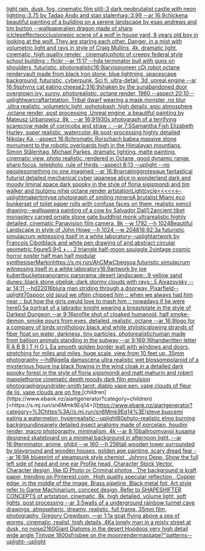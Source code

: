 [light rain, dusk, fog, cinematic film still::3 dark neobrutalist castle with neon lighting::3.75 by Tadao Ando and stan stalenhag::3.99 --ar 16:9](https://www.ebank.nz/aiartgenerator?category=light%2520rain%2C%2520dusk%2C%2520fog%2C%2520cinematic%2520film%2520still%3A%3A3%2520dark%2520neobrutalist%2520castle%2520with%2520neon%2520lighting%3A%3A3.75%2520by%2520Tadao%2520Ando%2520and%2520stan%2520stalenhag%3A%3A3.99%2520--ar%252016%3A9)[chicken](https://www.ebank.nz/aiartgenerator?category=chicken)[a beautiful painting of a building on a serene landscape by esao andrews and tim burton --wallpaper](https://www.ebank.nz/aiartgenerator?category=a%2520beautiful%2520painting%2520of%2520a%2520building%2520on%2520a%2520serene%2520landscape%2520by%2520esao%2520andrews%2520and%2520tim%2520burton%2520--wallpaper)[alien dragon made of sharp icicles](https://www.ebank.nz/aiartgenerator?category=alien%2520dragon%2520made%2520of%2520sharp%2520icicles)[effects](https://www.ebank.nz/aiartgenerator?category=effects)[occlusion](https://www.ebank.nz/aiartgenerator?category=occlusion)[epic scene of a wolf in house yard, 8 years old boy in looking at the wolf. They are staring each other. Danger. in a mist with volumetric light and rays in style of Craig Mullins, 4k, dramatic light, cinematic, high quality render , cinematic](https://www.ebank.nz/aiartgenerator?category=epic%2520scene%2520of%2520a%2520wolf%2520in%2520house%2520yard%2C%25208%2520years%2520old%2520boy%2520in%2520looking%2520at%2520the%2520wolf.%2520They%2520are%2520staring%2520each%2520other.%2520Danger.%2520in%2520a%2520mist%2520with%2520volumetric%2520light%2520and%2520rays%2520in%2520style%2520of%2520Craig%2520Mullins%2C%25204k%2C%2520dramatic%2520light%2C%2520cinematic%2C%2520high%2520quality%2520render%2520%2C%2520cinematic)[photo of creepy federal style school building :: flickr --ar 11:17 --hd](https://www.ebank.nz/aiartgenerator?category=photo%2520of%2520creepy%2520federal%2520style%2520school%2520building%2520%3A%3A%2520flickr%2520--ar%252011%3A17%2520--hd)[a terminator bull with guns on shoulders, futuristic, photorealistic](https://www.ebank.nz/aiartgenerator?category=a%2520terminator%2520bull%2520with%2520guns%2520on%2520shoulders%2C%2520futuristic%2C%2520photorealistic)[16:9](https://www.ebank.nz/aiartgenerator?category=16%3A9)[jarvis](https://www.ebank.nz/aiartgenerator?category=jarvis)[pioneer cDj robot octane render](https://www.ebank.nz/aiartgenerator?category=pioneer%2520cDj%2520robot%2520octane%2520render)[vault made from black Iron stone, blue lightning, spacescape background, futuristic, cyberpunk, Sci fi, ultra-detail, 3d, unreal engine --ar 16:9](https://www.ebank.nz/aiartgenerator?category=vault%2520made%2520from%2520black%2520Iron%2520stone%2C%2520blue%2520lightning%2C%2520spacescape%2520background%2C%2520futuristic%2C%2520cyberpunk%2C%2520Sci%2520fi%2C%2520ultra-detail%2C%25203d%2C%2520unreal%2520engine%2520--ar%252016%3A9)[sphynx cat eating cheese](https://www.ebank.nz/aiartgenerator?category=sphynx%2520cat%2520eating%2520cheese)[2:3](https://www.ebank.nz/aiartgenerator?category=2%3A3)[](https://www.ebank.nz/aiartgenerator?category=)[16:9](https://www.ebank.nz/aiartgenerator?category=16%3A9)[shaken by the sun](https://www.ebank.nz/aiartgenerator?category=shaken%2520by%2520the%2520sun)[abandoned door overgrown ivy, sunny, photorealistic, octane render, 1960 --aspect 20:10](https://www.ebank.nz/aiartgenerator?category=abandoned%2520door%2520overgrown%2520ivy%2C%2520sunny%2C%2520photorealistic%2C%2520octane%2520render%2C%25201960%2520--aspect%252020%3A10)[--uplight](https://www.ebank.nz/aiartgenerator?category=--uplight)[warcraft](https://www.ebank.nz/aiartgenerator?category=warcraft)[artstation, Tribal dwarf wearing a mask,monster ,no blur ,ultra realistic ,volumetric light ,pohotobash ,high details ,epic atmosphere ,octane render ,post processing ,Unreal engine ,a beautiful painting by Mateusz Urbanowicz ,8k , --ar 16:9](https://www.ebank.nz/aiartgenerator?category=artstation%2C%2520Tribal%2520dwarf%2520wearing%2520a%2520mask%2Cmonster%2520%2Cno%2520blur%2520%2Cultra%2520realistic%2520%2Cvolumetric%2520light%2520%2Cpohotobash%2520%2Chigh%2520details%2520%2Cepic%2520atmosphere%2520%2Coctane%2520render%2520%2Cpost%2520processing%2520%2CUnreal%2520engine%2520%2Ca%2520beautiful%2520painting%2520by%2520Mateusz%2520Urbanowicz%2520%2C8k%2520%2C%2520--ar%252016%3A9)[1930s photograph of a terrifying scarecrow made of corncobs and straw :: --ar 7:5](https://www.ebank.nz/aiartgenerator?category=1930s%2520photograph%2520of%2520a%2520terrifying%2520scarecrow%2520made%2520of%2520corncobs%2520and%2520straw%2520%3A%3A%2520--ar%25207%3A5)[Samantha Fish Elizabeth Hurley, super realistic, watercolor 4k post-processing highly detailed Nikolay Ka --aspect 16:8](https://www.ebank.nz/aiartgenerator?category=Samantha%2520Fish%2520Elizabeth%2520Hurley%2C%2520super%2520realistic%2C%2520watercolor%25204k%2520post-processing%2520highly%2520detailed%2520Nikolay%2520Ka%2520--aspect%252016%3A8)[chromatic Rorschach babe](https://www.ebank.nz/aiartgenerator?category=chromatic%2520Rorschach%2520babe)[a massive stone monument to the robotic overloards high in the Himalayan mountians, Simon Stålenhag, Michael Parkes, dramatic lighting, matte painting, cinematic view, photo realistic, rendered in Octane, good dynamic range, sharp focus, telephoto, rule of thirds --aspect 8:13 --uplight --no people](https://www.ebank.nz/aiartgenerator?category=a%2520massive%2520stone%2520monument%2520to%2520the%2520robotic%2520overloards%2520high%2520in%2520the%2520Himalayan%2520mountians%2C%2520Simon%2520St%C3%A5lenhag%2C%2520Michael%2520Parkes%2C%2520dramatic%2520lighting%2C%2520matte%2520painting%2C%2520cinematic%2520view%2C%2520photo%2520realistic%2C%2520rendered%2520in%2520Octane%2C%2520good%2520dynamic%2520range%2C%2520sharp%2520focus%2C%2520telephoto%2C%2520rule%2520of%2520thirds%2520--aspect%25208%3A13%2520--uplight%2520--no%2520people)[something no one imagined --ar 16:8](https://www.ebank.nz/aiartgenerator?category=something%2520no%2520one%2520imagined%2520--ar%252016%3A8)[narrating](https://www.ebank.nz/aiartgenerator?category=narrating)[grotesque fantastical futurist detailed mechanical cyber japanese alice in wonderland dark and moody liminal space dark spooky in the style of floria sigismondi and tim walker and tsutomu nihei octane render artstation](https://www.ebank.nz/aiartgenerator?category=grotesque%2520fantastical%2520futurist%2520detailed%2520mechanical%2520cyber%2520japanese%2520alice%2520in%2520wonderland%2520dark%2520and%2520moody%2520liminal%2520space%2520dark%2520spooky%2520in%2520the%2520style%2520of%2520floria%2520sigismondi%2520and%2520tim%2520walker%2520and%2520tsutomu%2520nihei%2520octane%2520render%2520artstation)[Lightcycle](https://www.ebank.nz/aiartgenerator?category=Lightcycle)[<<<<<<--uplight](https://www.ebank.nz/aiartgenerator?category=%3C%3C%3C%3C%3C%3C--uplight)[maker](https://www.ebank.nz/aiartgenerator?category=maker)[tintype photograph of smiling miners](https://www.ebank.nz/aiartgenerator?category=tintype%2520photograph%2520of%2520smiling%2520miners)[A brutalist Miami eco bunker](https://www.ebank.nz/aiartgenerator?category=A%2520brutalist%2520Miami%2520eco%2520bunker)[set of toilet paper rolls with confuse faces on them, realistic pencil drawing](https://www.ebank.nz/aiartgenerator?category=set%2520of%2520toilet%2520paper%2520rolls%2520with%2520confuse%2520faces%2520on%2520them%2C%2520realistic%2520pencil%2520drawing)[--wallpaper](https://www.ebank.nz/aiartgenerator?category=--wallpaper)[a painting of a cow by Salvador Dali](https://www.ebank.nz/aiartgenerator?category=a%2520painting%2520of%2520a%2520cow%2520by%2520Salvador%2520Dali)[1:2](https://www.ebank.nz/aiartgenerator?category=1%3A2)[ancient tibet monastery  carved ornate stone gate buddhist monk  ultrarealistic highly detailed, cinematic Panavision film camera, 8k --w 1792 --h 1024](https://www.ebank.nz/aiartgenerator?category=ancient%2520tibet%2520monastery%2520%2520carved%2520ornate%2520stone%2520gate%2520buddhist%2520monk%2520%2520ultrarealistic%2520highly%2520detailed%2C%2520cinematic%2520Panavision%2520film%2520camera%2C%25208k%2520--w%25201792%2520--h%25201024)[Beautiful Landscape in style of John Howe --h 1024 --w 2048](https://www.ebank.nz/aiartgenerator?category=Beautiful%2520Landscape%2520in%2520style%2520of%2520John%2520Howe%2520--h%25201024%2520--w%25202048)[16:9](https://www.ebank.nz/aiartgenerator?category=16%3A9)[2:3](https://www.ebank.nz/aiartgenerator?category=2%3A3)[a futuristic simulacrum witnessing itself in a white laboratory](https://www.ebank.nz/aiartgenerator?category=a%2520futuristic%2520simulacrum%2520witnessing%2520itself%2520in%2520a%2520white%2520laboratory)[--uplight](https://www.ebank.nz/aiartgenerator?category=--uplight)[artwork by François Cibot](https://www.ebank.nz/aiartgenerator?category=artwork%2520by%2520Fran%C3%A7ois%2520Cibot)[black and white pen drawing of and abstract circular geometric figure](https://www.ebank.nz/aiartgenerator?category=black%2520and%2520white%2520pen%2520drawing%2520of%2520and%2520abstract%2520circular%2520geometric%2520figure)[5:9](https://www.ebank.nz/aiartgenerator?category=5%3A9)[◁ ◑ ◡ 2  triangle half-moon squiggle 2](https://www.ebank.nz/aiartgenerator?category=%E2%97%81%2520%E2%97%91%2520%E2%97%A1%25202%2520%2520triangle%2520half-moon%2520squiggle%25202)[vintage cosmic horror poster half man half modular synthesiser](https://www.ebank.nz/aiartgenerator?category=vintage%2520cosmic%2520horror%2520poster%2520half%2520man%2520half%2520modular%2520synthesiser)[Markin](https://www.ebank.nz/aiartgenerator?category=Markin)[<https://s.mj.run/AhCMwCbegso>](https://www.ebank.nz/aiartgenerator?category=%3Chttps%3A//s.mj.run/AhCMwCbegso%3E)[a futuristic simulacrum witnessing itself in a white laboratory](https://www.ebank.nz/aiartgenerator?category=a%2520futuristic%2520simulacrum%2520witnessing%2520itself%2520in%2520a%2520white%2520laboratory)[16:9](https://www.ebank.nz/aiartgenerator?category=16%3A9)[artwork by joe kubert](https://www.ebank.nz/aiartgenerator?category=artwork%2520by%2520joe%2520kubert)[buckets](https://www.ebank.nz/aiartgenerator?category=buckets)[panoramic panorama::desert landscape::.9 yellow sand dunes::black stone obelisk::dark stormy clouds with rays::.5 Aivazovsky --ar 14:11 --hd](https://www.ebank.nz/aiartgenerator?category=panoramic%2520panorama%3A%3Adesert%2520landscape%3A%3A.9%2520yellow%2520sand%2520dunes%3A%3Ablack%2520stone%2520obelisk%3A%3Adark%2520stormy%2520clouds%2520with%2520rays%3A%3A.5%2520Aivazovsky%2520--ar%252014%3A11%2520--hd)[22016](https://www.ebank.nz/aiartgenerator?category=22016)[blur](https://www.ebank.nz/aiartgenerator?category=blur)[a man striding through a doorway, Pixar](https://www.ebank.nz/aiartgenerator?category=a%2520man%2520striding%2520through%2520a%2520doorway%2C%2520Pixar)[field](https://www.ebank.nz/aiartgenerator?category=field)[--uplight](https://www.ebank.nz/aiartgenerator?category=--uplight)[70s](https://www.ebank.nz/aiartgenerator?category=70s)[poor old spud we often chipped him :: when we always had him near :: but how the girls owuld love to mash him :: nowadays if he were here](https://www.ebank.nz/aiartgenerator?category=poor%2520old%2520spud%2520we%2520often%2520chipped%2520him%2520%3A%3A%2520when%2520we%2520always%2520had%2520him%2520near%2520%3A%3A%2520but%2520how%2520the%2520girls%2520owuld%2520love%2520to%2520mash%2520him%2520%3A%3A%2520nowadays%2520if%2520he%2520were%2520here)[0.5](https://www.ebank.nz/aiartgenerator?category=0.5)[a portrait of a labrador knight wearing a breastplate in the style of Darkest Dungeon --ar 9:16](https://www.ebank.nz/aiartgenerator?category=a%2520portrait%2520of%2520a%2520labrador%2520knight%2520wearing%2520a%2520breastplate%2520in%2520the%2520style%2520of%2520Darkest%2520Dungeon%2520--ar%25209%3A16)[profile shot of cloaked humanoid, half smoke-demon, smoke pours from eyes, detailed, realistic, octane --ar 16:9](https://www.ebank.nz/aiartgenerator?category=profile%2520shot%2520of%2520cloaked%2520humanoid%2C%2520half%2520smoke-demon%2C%2520smoke%2520pours%2520from%2520eyes%2C%2520detailed%2C%2520realistic%2C%2520octane%2520--ar%252016%3A9)[logo for a company of birds ornithology black and white stylistic](https://www.ebank.nz/aiartgenerator?category=logo%2520for%2520a%2520company%2520of%2520birds%2520ornithology%2520black%2520and%2520white%2520stylistic)[glowing strands of fiber float on water, darkness, tiny particles, photorealistic](https://www.ebank.nz/aiartgenerator?category=glowing%2520strands%2520of%2520fiber%2520float%2520on%2520water%2C%2520darkness%2C%2520tiny%2520particles%2C%2520photorealistic)[human made from balloon animals standing in the subway  --ar 9:16](https://www.ebank.nz/aiartgenerator?category=human%2520made%2520from%2520balloon%2520animals%2520standing%2520in%2520the%2520subway%2520%2520--ar%25209%3A16)[9:16](https://www.ebank.nz/aiartgenerator?category=9%3A16)[handwritten letter R A B B I T H O L E](https://www.ebank.nz/aiartgenerator?category=handwritten%2520letter%2520R%2520A%2520B%2520B%2520I%2520T%2520H%2520O%2520L%2520E)[a smooth golden border wall with windows and doors, stretching for miles and miles, huge scale, view from 10 feet up, 35mm photography —hd](https://www.ebank.nz/aiartgenerator?category=a%2520smooth%2520golden%2520border%2520wall%2520with%2520windows%2520and%2520doors%2C%2520stretching%2520for%2520miles%2520and%2520miles%2C%2520huge%2520scale%2C%2520view%2520from%252010%2520feet%2520up%2C%252035mm%2520photography%2520%E2%80%94hd)[Nigella damascena ultra realistic wet blossom](https://www.ebank.nz/aiartgenerator?category=Nigella%2520damascena%2520ultra%2520realistic%2520wet%2520blossom)[polaroid of a mysterious figure ina black flowing in the wind cloak in a detailed dark spooky forest in the style of floria sigismondi and matt mahurin and robert mapplethorpe cinematic depth moody dark film emulsion photograph](https://www.ebank.nz/aiartgenerator?category=polaroid%2520of%2520a%2520mysterious%2520figure%2520ina%2520black%2520flowing%2520in%2520the%2520wind%2520cloak%2520in%2520a%2520detailed%2520dark%2520spooky%2520forest%2520in%2520the%2520style%2520of%2520floria%2520sigismondi%2520and%2520matt%2520mahurin%2520and%2520robert%2520mapplethorpe%2520cinematic%2520depth%2520moody%2520dark%2520film%2520emulsion%2520photograph)[ground](https://www.ebank.nz/aiartgenerator?category=ground)[rider-smith tarot: diablo vape pen. vape clouds of fleur de lis, vape clouds are on fire.](https://www.ebank.nz/aiartgenerator?category=rider-smith%2520tarot%3A%2520diablo%2520vape%2520pen.%2520vape%2520clouds%2520of%2520fleur%2520de%2520lis%2C%2520vape%2520clouds%2520are%2520on%2520fire.)[children](https://www.ebank.nz/aiartgenerator?category=children)[<https://s.mj.run/sn6Mmk9Eq14>](https://www.ebank.nz/aiartgenerator?category=%3Chttps%3A//s.mj.run/sn6Mmk9Eq14%3E)[steve buscemi eating a watermelon, hyperrealistic](https://www.ebank.nz/aiartgenerator?category=steve%2520buscemi%2520eating%2520a%2520watermelon%2C%2520hyperrealistic)[--uplight](https://www.ebank.nz/aiartgenerator?category=--uplight)[80](https://www.ebank.nz/aiartgenerator?category=80)[photo-realistic elmo burning background](https://www.ebank.nz/aiartgenerator?category=photo-realistic%2520elmo%2520burning%2520background)[insanely detailed insect anatomy made of porcelain, houdini render, macro photography,  minimalism, 4k --ar 8:10](https://www.ebank.nz/aiartgenerator?category=insanely%2520detailed%2520insect%2520anatomy%2520made%2520of%2520porcelain%2C%2520houdini%2520render%2C%2520macro%2520photography%2C%2520%2520minimalism%2C%25204k%2520--ar%25208%3A10)[ball](https://www.ebank.nz/aiartgenerator?category=ball)[room](https://www.ebank.nz/aiartgenerator?category=room)[yayoi kusama designed skateboard on a minimal background in afternoon light, --ar 16:9](https://www.ebank.nz/aiartgenerator?category=yayoi%2520kusama%2520designed%2520skateboard%2520on%2520a%2520minimal%2520background%2520in%2520afternoon%2520light%2C%2520--ar%252016%3A9)[terminator, anime, ghibli --w 160 --h 256](https://www.ebank.nz/aiartgenerator?category=terminator%2C%2520anime%2C%2520ghibli%2520--w%2520160%2520--h%2520256)[tall wooden tower surrounded by playground and wooden houses, golden age painting, scary dread fear --ar 16:9](https://www.ebank.nz/aiartgenerator?category=tall%2520wooden%2520tower%2520surrounded%2520by%2520playground%2520and%2520wooden%2520houses%2C%2520golden%2520age%2520painting%2C%2520scary%2520dread%2520fear%2520--ar%252016%3A9)[A blueprint of steampunk style chemist , Johnny Depp,  Show the full left side of head and one ear Profile head,  Character Stock Vector, Character design, like ID Photo or Criminal photos , The background is kraft paper,  trending on Pinterest.com  , High quality specular reflection ,  Copper  edge, in the middle of the image, Brass pipeline,  Black metal foil,  Art style refer to Game Machinarium.  concept design, Refer to SHAPESHIFTER CONCEPTS  of artstation, cinematic,  8k, high detailed,  volume light,  soft lights,  post processing    --ar 3:5](https://www.ebank.nz/aiartgenerator?category=A%2520blueprint%2520of%2520steampunk%2520style%2520chemist%2520%2C%2520Johnny%2520Depp%2C%2520%2520Show%2520the%2520full%2520left%2520side%2520of%2520head%2520and%2520one%2520ear%2520Profile%2520head%2C%2520%2520Character%2520Stock%2520Vector%2C%2520Character%2520design%2C%2520like%2520ID%2520Photo%2520or%2520Criminal%2520photos%2520%2C%2520The%2520background%2520is%2520kraft%2520paper%2C%2520%2520trending%2520on%2520Pinterest.com%2520%2520%2C%2520High%2520quality%2520specular%2520reflection%2520%2C%2520%2520Copper%2520%2520edge%2C%2520in%2520the%2520middle%2520of%2520the%2520image%2C%2520Brass%2520pipeline%2C%2520%2520Black%2520metal%2520foil%2C%2520%2520Art%2520style%2520refer%2520to%2520Game%2520Machinarium.%2520%2520concept%2520design%2C%2520Refer%2520to%2520SHAPESHIFTER%2520CONCEPTS%2520%2520of%2520artstation%2C%2520cinematic%2C%2520%25208k%2C%2520high%2520detailed%2C%2520%2520volume%2520light%2C%2520%2520soft%2520lights%2C%2520%2520post%2520processing%2520%2520%2520%2520--ar%25203%3A5)[walls of a underground rainbow tunnel cave drawings, atmospheric, dreamy, realistic, full frame, 35mm film, photography, Gregory Crewdson, —ar 1:1](https://www.ebank.nz/aiartgenerator?category=walls%2520of%2520a%2520underground%2520rainbow%2520tunnel%2520cave%2520drawings%2C%2520atmospheric%2C%2520dreamy%2C%2520realistic%2C%2520full%2520frame%2C%252035mm%2520film%2C%2520photography%2C%2520Gregory%2520Crewdson%2C%2520%E2%80%94ar%25201%3A1)[a goat flying above a sea of worms, cinematic, realist, high details, 4K](https://www.ebank.nz/aiartgenerator?category=a%2520goat%2520flying%2520above%2520a%2520sea%2520of%2520worms%2C%2520cinematic%2C%2520realist%2C%2520high%2520details%2C%25204K)[a lonely man in a misty street at dusk, no noise](https://www.ebank.nz/aiartgenerator?category=a%2520lonely%2520man%2520in%2520a%2520misty%2520street%2520at%2520dusk%2C%2520no%2520noise)[2160](https://www.ebank.nz/aiartgenerator?category=2160)[Giant Diatoms in the desert Hoodoos  very high detail wide angle Tintype 1800s](https://www.ebank.nz/aiartgenerator?category=Giant%2520Diatoms%2520in%2520the%2520desert%2520Hoodoos%2520%2520very%2520high%2520detail%2520wide%2520angle%2520Tintype%25201800s)[frisbee on the moon](https://www.ebank.nz/aiartgenerator?category=frisbee%2520on%2520the%2520moon)[render](https://www.ebank.nz/aiartgenerator?category=render)[massage?"](https://www.ebank.nz/aiartgenerator?category=massage%3F%22)[patterns](https://www.ebank.nz/aiartgenerator?category=patterns)[--uplight](https://www.ebank.nz/aiartgenerator?category=--uplight)[--uplight](https://www.ebank.nz/aiartgenerator?category=--uplight)